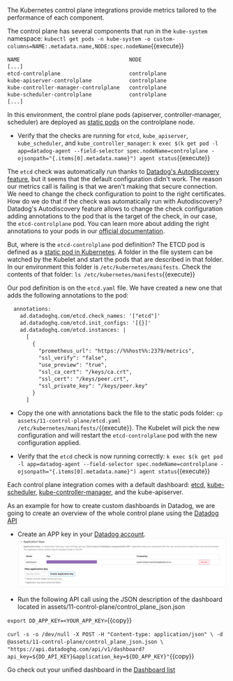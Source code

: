 The Kubernetes control plane integrations provide metrics tailored to the performance of each component.

The control plane has several components that run in the `kube-system` namespace:
`kubectl get pods -n kube-system -o custom-columns=NAME:.metadata.name,NODE:spec.nodeName`{{execute}}

```
NAME                                   NODE
[...]
etcd-controlplane                      controlplane
kube-apiserver-controlplane            controlplane
kube-controller-manager-controlplane   controlplane
kube-scheduler-controlplane            controlplane
[...]
```

In this environment, the control plane pods (apiserver, controller-manager, scheduler) are deployed as [static pods](https://kubernetes.io/docs/tasks/administer-cluster/static-pod/) on the controlplane node.

* Verify that the checks are running for `etcd`, `kube_apiserver`, `kube_scheduler`, and `kube_controller_manager`: `k exec $(k get pod -l app=datadog-agent --field-selector spec.nodeName=controlplane -ojsonpath="{.items[0].metadata.name}") agent status`{{execute}}

The `etcd` check was automatically run thanks to [Datadog's Autodiscovery feature](https://docs.datadoghq.com/agent/kubernetes/integrations/?tab=kubernetes), but it seems that the default configuration didn't work. The reason our metrics call is failing is that we aren't making that secure connection. We need to change the check configuration to point to the right certificates. How do we do that if the check was automatically run with Autodiscovery? Datadog's Autodiscovery feature allows to change the check configuration adding annotations to the pod that is the target of the check, in our case, the `etcd-controlplane` pod. You can learn more about adding the right annotations to your pods in our [official documentation](https://docs.datadoghq.com/agent/kubernetes/integrations/?tab=kubernetes#configuration).

But, where is the `etcd-controlplane` pod definition? The ETCD pod is defined as a [static pod in Kubernetes](https://kubernetes.io/docs/tasks/configure-pod-container/static-pod/#configuration-files). A folder in the file system can be watched by the Kubelet and start the pods that are described in that folder. In our environment this folder is `/etc/kubernetes/manifests`. Check the contents of that folder: `ls /etc/kubernetes/manifests`{{execute}}

Our pod definition is on the `etcd.yaml` file. We have created a new one that adds the following annotations to the pod:

```
  annotations:
    ad.datadoghq.com/etcd.check_names: '["etcd"]'
    ad.datadoghq.com/etcd.init_configs: '[{}]'
    ad.datadoghq.com/etcd.instances: |
      [
        {
          "prometheus_url": "https://%%host%%:2379/metrics",
          "ssl_verify": "false",
          "use_preview": "true",
          "ssl_ca_cert": "/keys/ca.crt",
          "ssl_cert": "/keys/peer.crt",
          "ssl_private_key": "/keys/peer.key"
        }
      ]
```

* Copy the one with annotations back the file to the static pods folder: `cp assets/11-control-plane/etcd.yaml /etc/kubernetes/manifests/`{{execute}}. The Kubelet will pick the new configuration and will restart the `etcd-controlplane` pod with the new configuration applied.

* Verify that the `etcd` check is now running correctly: `k exec $(k get pod -l app=datadog-agent --field-selector spec.nodeName=controlplane -ojsonpath="{.items[0].metadata.name}") agent status`{{execute}}

Each control plane integration comes with a default dashboard: [etcd](https://app.datadoghq.com/screen/integration/75/etcd), [kube-scheduler](https://app.datadoghq.com/screen/integration/30270/kubernetes-scheduler), [kube-controller-manager](https://app.datadoghq.com/screen/integration/30271/kubernetes-controller-manager), and the kube-apiserver.

As an example for how to create custom dashboards in Datadog, we are going to create an overview of the whole control plane using the [Datadog API](https://docs.datadoghq.com/api/)

* Create an APP key in your [Datadog account](https://app.datadoghq.com/account/settings#api).
![APP Key](./assets/dashboard.png)

* Run the following API call using the JSON description of the dashboard located in assets/11-control-plane/control_plane_json.json

`export DD_APP_KEY=<YOUR_APP_KEY>`{{copy}}

`curl -s -o /dev/null -X POST -H "Content-type: application/json" \
-d @assets/11-control-plane/control_plane_json.json \
"https://api.datadoghq.com/api/v1/dashboard?api_key=${DD_API_KEY}&application_key=${DD_APP_KEY}"`{{copy}}

Go check out your unified dashboard in the [Dashboard list](https://app.datadoghq.com/dashboard/lists?q=Kubernetes+Control+Plane)
